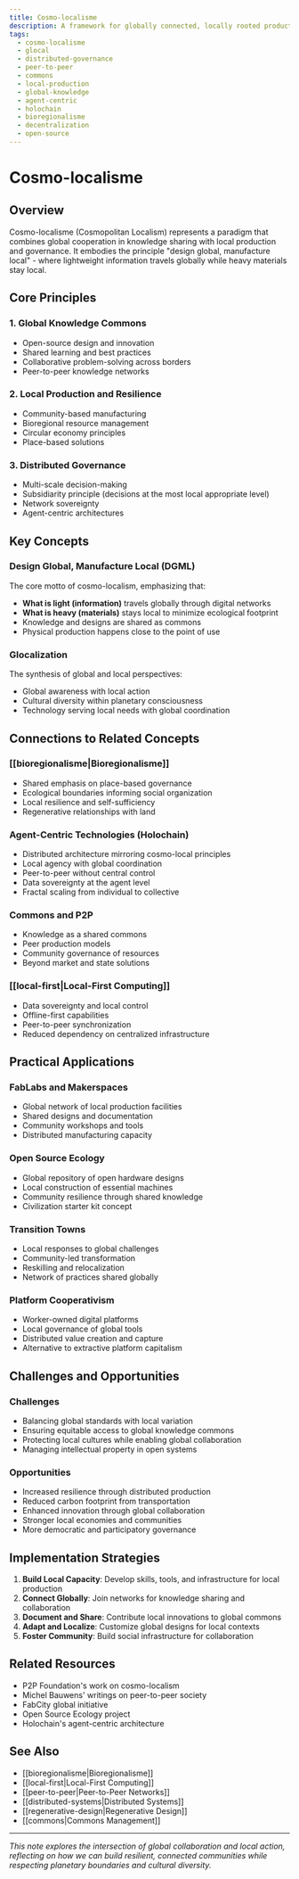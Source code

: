 ```yaml
---
title: Cosmo-localisme
description: A framework for globally connected, locally rooted production and governance systems
tags:
  - cosmo-localisme
  - glocal
  - distributed-governance
  - peer-to-peer
  - commons
  - local-production
  - global-knowledge
  - agent-centric
  - holochain
  - bioregionalisme
  - decentralization
  - open-source
---
```


# Cosmo-localisme

## Overview

Cosmo-localisme (Cosmopolitan Localism) represents a paradigm that combines global cooperation in knowledge sharing with local production and governance. It embodies the principle "design global, manufacture local" - where lightweight information travels globally while heavy materials stay local.

## Core Principles

### 1. Global Knowledge Commons
- Open-source design and innovation
- Shared learning and best practices
- Collaborative problem-solving across borders
- Peer-to-peer knowledge networks

### 2. Local Production and Resilience
- Community-based manufacturing
- Bioregional resource management
- Circular economy principles
- Place-based solutions

### 3. Distributed Governance
- Multi-scale decision-making
- Subsidiarity principle (decisions at the most local appropriate level)
- Network sovereignty
- Agent-centric architectures

## Key Concepts

### Design Global, Manufacture Local (DGML)
The core motto of cosmo-localism, emphasizing that:
- **What is light (information)** travels globally through digital networks
- **What is heavy (materials)** stays local to minimize ecological footprint
- Knowledge and designs are shared as commons
- Physical production happens close to the point of use

### Glocalization
The synthesis of global and local perspectives:
- Global awareness with local action
- Cultural diversity within planetary consciousness
- Technology serving local needs with global coordination

## Connections to Related Concepts

### [[bioregionalisme|Bioregionalisme]]
- Shared emphasis on place-based governance
- Ecological boundaries informing social organization
- Local resilience and self-sufficiency
- Regenerative relationships with land

### Agent-Centric Technologies (Holochain)
- Distributed architecture mirroring cosmo-local principles
- Local agency with global coordination
- Peer-to-peer without central control
- Data sovereignty at the agent level
- Fractal scaling from individual to collective

### Commons and P2P
- Knowledge as a shared commons
- Peer production models
- Community governance of resources
- Beyond market and state solutions

### [[local-first|Local-First Computing]]
- Data sovereignty and local control
- Offline-first capabilities
- Peer-to-peer synchronization
- Reduced dependency on centralized infrastructure

## Practical Applications

### FabLabs and Makerspaces
- Global network of local production facilities
- Shared designs and documentation
- Community workshops and tools
- Distributed manufacturing capacity

### Open Source Ecology
- Global repository of open hardware designs
- Local construction of essential machines
- Community resilience through shared knowledge
- Civilization starter kit concept

### Transition Towns
- Local responses to global challenges
- Community-led transformation
- Reskilling and relocalization
- Network of practices shared globally

### Platform Cooperativism
- Worker-owned digital platforms
- Local governance of global tools
- Distributed value creation and capture
- Alternative to extractive platform capitalism

## Challenges and Opportunities

### Challenges
- Balancing global standards with local variation
- Ensuring equitable access to global knowledge commons
- Protecting local cultures while enabling global collaboration
- Managing intellectual property in open systems

### Opportunities
- Increased resilience through distributed production
- Reduced carbon footprint from transportation
- Enhanced innovation through global collaboration
- Stronger local economies and communities
- More democratic and participatory governance

## Implementation Strategies

1. **Build Local Capacity**: Develop skills, tools, and infrastructure for local production
2. **Connect Globally**: Join networks for knowledge sharing and collaboration
3. **Document and Share**: Contribute local innovations to global commons
4. **Adapt and Localize**: Customize global designs for local contexts
5. **Foster Community**: Build social infrastructure for collaboration

## Related Resources

- P2P Foundation's work on cosmo-localism
- Michel Bauwens' writings on peer-to-peer society
- FabCity global initiative
- Open Source Ecology project
- Holochain's agent-centric architecture

## See Also

- [[bioregionalisme|Bioregionalisme]]
- [[local-first|Local-First Computing]]
- [[peer-to-peer|Peer-to-Peer Networks]]
- [[distributed-systems|Distributed Systems]]
- [[regenerative-design|Regenerative Design]]
- [[commons|Commons Management]]

---

*This note explores the intersection of global collaboration and local action, reflecting on how we can build resilient, connected communities while respecting planetary boundaries and cultural diversity.*